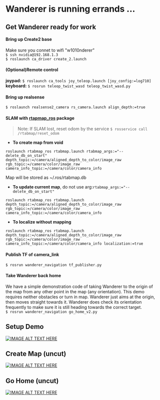 # Wanderer is running errands ...

## Get Wanderer ready for work

#### Bring up Create2 base
Make sure you connet to wifi "w1010nderer" <br/>
`$ ssh nvidia@192.168.1.3` <br/>
`$ roslaunch ca_driver create_2.launch`

#### (Optional)Remote control
**joypad\:** `$ roslaunch ca_tools joy_teleop.launch [joy_config:=log710]` <br/>
**keyboard\:** `$ rosrun teleop_twist_wasd teleop_twist_wasd.py`

#### Bring up realsense
`$ roslaunch realsense2_camera rs_camera.launch align_depth:=true`

#### SLAM with  [rtapmap_ros](http://wiki.ros.org/rtabmap_ros) package
> Note: If SLAM lost, reset odom by the service `$ rosservice call /rtabmap/reset_odom`
- **To create map from void**
```
roslaunch rtabmap_ros rtabmap.launch rtabmap_args:="--delete_db_on_start" depth_topic:=/camera/aligned_depth_to_color/image_raw rgb_topic:=/camera/color/image_raw camera_info_topic:=/camera/color/camera_info
```
Map will be stored as ~/.ros/rtabmap.db
- **To update current map**, do not use arg:`rtabmap_args:="--delete_db_on_start"` <br/>
```
roslaunch rtabmap_ros rtabmap.launch depth_topic:=/camera/aligned_depth_to_color/image_raw rgb_topic:=/camera/color/image_raw camera_info_topic:=/camera/color/camera_info
```
- **To localize without mapping**
```
roslaunch rtabmap_ros rtabmap.launch depth_topic:=/camera/aligned_depth_to_color/image_raw rgb_topic:=/camera/color/image_raw camera_info_topic:=/camera/color/camera_info localization:=true
```
#### Publish TF of camera_link
`$ rosrun wanderer_navigation tf_publisher.py`

#### Take Wanderer back home
We have a simple demonstration code of taking Wanderer to the origin of the map from any other point in the map (any orientation). This demo requires neither obstacles or turn in map. Wanderer just aims at the origin, then moves straight towards it. Wanderer does check its orientation frequently to make sure it is still heading towards the correct target.  
`$ rosrun wanderer_navigation go_home_v2.py`

## Setup Demo
[![IMAGE ALT TEXT HERE](https://img.youtube.com/vi/wKk3F-CmCj8/0.jpg)](https://youtu.be/wKk3F-CmCj8)

## Create Map (uncut)
[![IMAGE ALT TEXT HERE](https://img.youtube.com/vi/wZM87L1v570/0.jpg)](https://youtu.be/wZM87L1v570)

## Go Home (uncut)
[![IMAGE ALT TEXT HERE](https://img.youtube.com/vi/x4rCqfsHLwc/0.jpg)](https://youtu.be/x4rCqfsHLwc)
